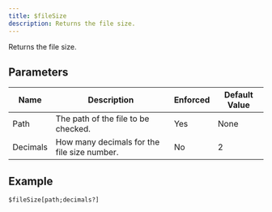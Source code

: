 ```yaml
---
title: $fileSize
description: Returns the file size.
---
```


Returns the file size.
## Parameters
|   Name   |                 Description                 | Enforced | Default Value |
|----------|---------------------------------------------|----------|---------------|
| Path     | The path of the file to be checked.         | Yes      | None          |
| Decimals | How many decimals for the file size number. | No       |             2 |
## Example
```eats
$fileSize[path;decimals?]
```